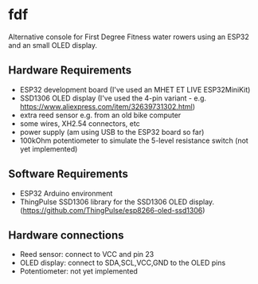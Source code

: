 # fdf
Alternative console for First Degree Fitness water rowers using an ESP32 and an small OLED display.

## Hardware Requirements

* ESP32 development board (I've used an MHET ET LIVE ESP32MiniKit)
* SSD1306 OLED display (I've used the 4-pin variant - e.g. https://www.aliexpress.com/item/32639731302.html)
* extra reed sensor e.g. from an old bike computer
* some wires, XH2.54 connectors, etc
* power supply (am using USB to the ESP32 board so far)
* 100kOhm potentiometer to simulate the 5-level resistance switch (not yet implemented)

## Software Requirements

* ESP32 Arduino environment
* ThingPulse SSD1306 library for the SSD1306 OLED display. (https://github.com/ThingPulse/esp8266-oled-ssd1306)

## Hardware connections

* Reed sensor: connect to VCC and pin 23
* OLED display: connect to SDA,SCL,VCC,GND to the OLED pins
* Potentiometer: not yet implemented

